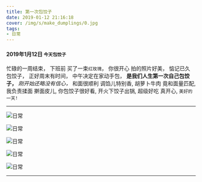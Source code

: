 ```yaml
---
title: 第一次包饺子
date: 2019-01-12 21:16:18
cover: /img/s/make_dumplings/0.jpg
tags: 
- 日常 
---
```


#### 2019年1月12日 `今天包饺子`

忙碌的一周结束，
下班前 买了一束`红玫瑰`，
你很开心 拍的照片好美，
惦记已久 包饺子，
正好周末有时间，
中午决定在家动手包，
**是我们人生第一次自己包饺子，**
_刚开始还略没有信心，_
和面很顺利 调馅儿特别香,
胡萝卜牛肉 竟和面量匹配,
我负责揉面 擀面皮儿,
你包饺子很好看,
开火下饺子出锅,
超级好吃 真开心,
`美好的一天!`


---

![日常](/img/s/make_dumplings/1.jpg "日常")

![日常](/img/s/make_dumplings/2.jpg "日常")

![日常](/img/s/make_dumplings/3.jpg "日常")

![日常](/img/s/make_dumplings/4.jpg "日常")

![日常](/img/s/make_dumplings/5.jpg "日常")

***